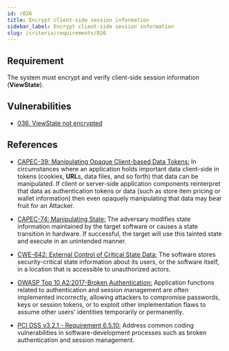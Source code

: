 ```yaml
---
id: r026
title: Encrypt client-side session information
sidebar_label: Encrypt client-side session information
slug: /criteria/requirements/026
---
```


## Requirement

The system must encrypt and verify
client-side session information (**ViewState**).

## Vulnerabilities

- [036. ViewState not encrypted](/criteria/vulnerabilities/036)

## References

- [CAPEC-39: Manipulating Opaque Client-based Data Tokens:](http://capec.mitre.org/data/definitions/39.html)
In circumstances where an application holds
important data client-side in tokens
(cookies, **URL**s, data files, and so forth)
that data can be manipulated.
If client or server-side application components
reinterpret that data as authentication tokens
or data (such as store item pricing
or wallet information)
then even opaquely manipulating that data
may bear fruit for an Attacker.

- [CAPEC-74: Manipulating State:](http://capec.mitre.org/data/definitions/74.html)
The adversary modifies state information
maintained by the target software
or causes a state transition in hardware.
If successful,
the target will use this tainted state
and execute in an unintended manner.

- [CWE-642: External Control of Critical State Data:](https://cwe.mitre.org/data/definitions/642.html)
The software stores
security-critical state information
about its users,
or the software itself,
in a location
that is accessible
to unauthorized actors.

- [OWASP Top 10 A2:2017-Broken Authentication:](https://owasp.org/www-project-top-ten/OWASP_Top_Ten_2017/Top_10-2017_A2-Broken_Authentication)
Application functions
related to authentication and session management
are often implemented incorrectly,
allowing attackers
to compromise passwords,
keys or session tokens,
or to exploit other implementation flaws
to assume other users' identities
temporarily or permanently.

- [PCI DSS v3.2.1 - Requirement 6.5.10:](https://www.pcisecuritystandards.org/documents/PCI_DSS_v3-2-1.pdf)
Address common coding vulnerabilities
in software-development processes
such as broken authentication
and session management.
